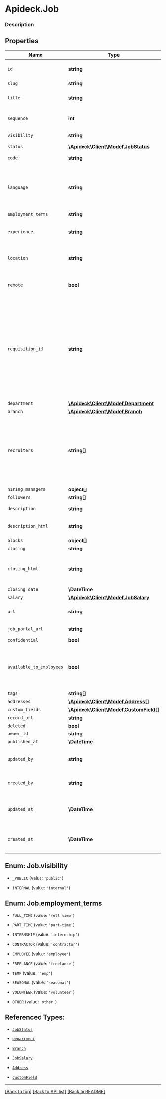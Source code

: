 # Apideck.Job

### Description

## Properties
Name | Type | Description | Notes
------------ | ------------- | ------------- | -------------
`id` | **string** | A unique identifier for an object. | [optional] 
`slug` | **string** |  | [optional] 
`title` | **string** | The job title of the person. | [optional] 
`sequence` | **int** | Sequence in relation to other jobs. | [optional] 
`visibility` | **string** | The visibility of the job | [optional] 
`status` | [**\Apideck\Client\Model\JobStatus**](JobStatus.md) |  | [optional] 
`code` | **string** | The code of the job. | [optional] 
`language` | **string** | language code according to ISO 639-1. For the United States - EN | [optional] 
`employment_terms` | **string** |  | [optional] 
`experience` | **string** | Level of experience required for the job role. | [optional] 
`location` | **string** | Specifies the location for the job posting. | [optional] 
`remote` | **bool** | Specifies whether the posting is for a remote job. | [optional] 
`requisition_id` | **string** | A job's Requisition ID (Req ID) allows your organization to identify and track a job based on alphanumeric naming conventions unique to your company's internal processes. | [optional] 
`department` | [**\Apideck\Client\Model\Department**](Department.md) |  | [optional] 
`branch` | [**\Apideck\Client\Model\Branch**](Branch.md) |  | [optional] 
`recruiters` | **string[]** | The recruiter is generally someone who is tasked to help the hiring manager find and screen qualified applicant | [optional] 
`hiring_managers` | **object[]** |  | [optional] 
`followers` | **string[]** |  | [optional] 
`description` | **string** | A description of the object. | [optional] 
`description_html` | **string** | The job description in HTML format | [optional] 
`blocks` | **object[]** |  | [optional] 
`closing` | **string** |  | [optional] 
`closing_html` | **string** | The closing section of the job description in HTML format | [optional] 
`closing_date` | **\DateTime** |  | [optional] 
`salary` | [**\Apideck\Client\Model\JobSalary**](JobSalary.md) |  | [optional] 
`url` | **string** | URL of the job description | [optional] 
`job_portal_url` | **string** | URL of the job portal | [optional] 
`confidential` | **bool** |  | [optional] 
`available_to_employees` | **bool** | Specifies whether an employee of the organization can apply for the job. | [optional] 
`tags` | **string[]** |  | [optional] 
`addresses` | [**\Apideck\Client\Model\Address[]**](Address.md) |  | [optional] 
`custom_fields` | [**\Apideck\Client\Model\CustomField[]**](CustomField.md) |  | [optional] 
`record_url` | **string** |  | [optional] 
`deleted` | **bool** |  | [optional] 
`owner_id` | **string** |  | [optional] 
`published_at` | **\DateTime** |  | [optional] 
`updated_by` | **string** | The user who last updated the object. | [optional] 
`created_by` | **string** | The user who created the object. | [optional] 
`updated_at` | **\DateTime** | The date and time when the object was last updated. | [optional] 
`created_at` | **\DateTime** | The date and time when the object was created. | [optional] 





<a name="VISIBILITY"></a>
## Enum: Job.visibility


* `_PUBLIC` (value: `'public'`)

* `INTERNAL` (value: `'internal'`)




<a name="EMPLOYMENT_TERMS"></a>
## Enum: Job.employment_terms


* `FULL_TIME` (value: `'full-time'`)

* `PART_TIME` (value: `'part-time'`)

* `INTERNSHIP` (value: `'internship'`)

* `CONTRACTOR` (value: `'contractor'`)

* `EMPLOYEE` (value: `'employee'`)

* `FREELANCE` (value: `'freelance'`)

* `TEMP` (value: `'temp'`)

* `SEASONAL` (value: `'seasonal'`)

* `VOLUNTEER` (value: `'volunteer'`)

* `OTHER` (value: `'other'`)




## Referenced Types:





* [`JobStatus`](JobStatus.md)







* [`Department`](Department.md)
* [`Branch`](Branch.md)









* [`JobSalary`](JobSalary.md)





* [`Address`](Address.md)
* [`CustomField`](CustomField.md)









---

[[Back to top]](#) [[Back to API list]](../../../../README.md#documentation-for-api-endpoints) [[Back to README]](../../../../README.md)



